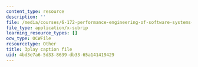 ```yaml
---
content_type: resource
description: ''
file: /media/courses/6-172-performance-engineering-of-software-systems-fall-2018/4bd3e7a65d338639db3365a141419429_H-1-X9bkop8.srt
file_type: application/x-subrip
learning_resource_types: []
ocw_type: OCWFile
resourcetype: Other
title: 3play caption file
uid: 4bd3e7a6-5d33-8639-db33-65a141419429
---
```

